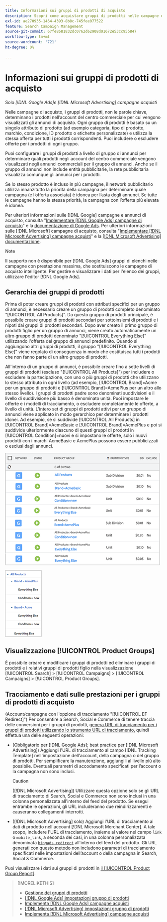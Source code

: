 ```yaml
---
title: Informazioni sui gruppi di prodotti di acquisto
description: Scopri come acquistare gruppi di prodotti nelle campagne di acquisto.
exl-id: ae270935-1464-4393-8b8c-745fee077522
feature: Search Campaign Management
source-git-commit: 67fe8581832dc0762d62908d01672e53cc95b847
workflow-type: tm+mt
source-wordcount: '721'
ht-degree: 0%

---
```


# Informazioni sui gruppi di prodotti di acquisto

Solo *[!DNL Google Ads]e [!DNL Microsoft Advertising] campagne acquisti*

Nelle campagne di acquisto, i gruppi di prodotti, non le parole chiave, determinano i prodotti nell’account del centro commerciale per cui vengono visualizzati gli annunci di acquisto. Ogni gruppo di prodotti è basato su un singolo attributo di prodotto (ad esempio categoria, tipo di prodotto, marchio, condizione, ID prodotto o etichette personalizzate) e utilizza la stessa offerta per tutti i prodotti corrispondenti. Puoi includere o escludere offerte per i prodotti di ogni gruppo.

Puoi configurare i gruppi di prodotti a livello di gruppo di annunci per determinare quali prodotti negli account del centro commerciale vengono visualizzati negli annunci commerciali per il gruppo di annunci. Anche se il gruppo di annunci non include entità pubblicitarie, la rete pubblicitaria visualizza comunque gli annunci per i prodotti.

Se lo stesso prodotto è incluso in più campagne, il network pubblicitario utilizza innanzitutto la priorità della campagna per determinare quale campagna (e l’offerta associata) è idonea per l’asta degli annunci. Se tutte le campagne hanno la stessa priorità, la campagna con l’offerta più elevata è idonea.

Per ulteriori informazioni sulle [!DNL Google] campagne e annunci di acquisto, consulta &quot;[Implementare [!DNL Google Ads] campagne di acquisto](/help/search-social-commerce/campaign-management/special-campaign-types/google-shopping-campaigns.md)&quot; e la [documentazione di Google Ads](https://support.google.com/google-ads/answer/3455481?visit_id=638205553638977410-2592024034&amp;rd=1). Per ulteriori informazioni sulle [!DNL Microsoft] campagne di acquisto, consulta &quot;[Implementare [!DNL Microsoft Advertising] campagne acquisti](/help/search-social-commerce/campaign-management/special-campaign-types/microsoft-shopping-campaigns.md)&quot; e la [[!DNL Microsoft Advertising] documentazione](https://help.bingads.microsoft.com/#apex/3/en/50903/1-500).

>[!NOTE]
>
>Il supporto non è disponibile per [!DNL Google Ads] gruppi di elenchi nelle campagne con prestazione massima, che sostituiscono le campagne di acquisto intelligente. Per gestire e visualizzare i dati per l&#39;elenco dei gruppi, utilizzare l&#39;editor [!DNL Google Ads].

## Gerarchia dei gruppi di prodotti

Prima di poter creare gruppi di prodotti con attributi specifici per un gruppo di annunci, è necessario creare un gruppo di prodotti completo denominato &quot;[!UICONTROL All Products]&quot;. Da questo gruppo di prodotti principale, è possibile creare gruppi di prodotti secondari per sottoinsiemi di prodotti e i nipoti dai gruppi di prodotti secondari. Dopo aver creato il primo gruppo di prodotti figlio per un gruppo di annunci, viene creato automaticamente un altro gruppo di prodotti denominato &quot;[!UICONTROL Everything Else]&quot; utilizzando l&#39;offerta del gruppo di annunci predefinito. Quando si aggiungono altri gruppi di prodotti, il gruppo &quot;[!UICONTROL Everything Else]&quot; viene regolato di conseguenza in modo che costituisca tutti i prodotti che non fanno parte di un altro gruppo di prodotti.

All&#39;interno di un gruppo di annunci, è possibile creare fino a sette livelli di gruppi di prodotti (escluso &quot;[!UICONTROL All Products]&quot;) per includere o escludere la partecipazione, con uno o più gruppi di prodotti che utilizzano lo stesso attributo in ogni livello (ad esempio, [!UICONTROL Brand]=Acme per un gruppo di prodotti e [!UICONTROL Brand]=AcmePlus per un altro allo stesso livello). I gruppi di prodotti padre sono denominati suddivisioni e il livello di suddivisione più basso è denominato unità. Puoi impostare le offerte e i modelli di tracciamento, o escludere completamente le offerte, a livello di unità. L’intero set di gruppi di prodotti attivi per un gruppo di annunci viene applicato in modo gerarchico per determinare i prodotti idonei. Ad esempio, se si suddivide [!UICONTROL All Products] in [!UICONTROL Brand]=AcmeBasic e [!UICONTROL Brand]=AcmePlus e poi si suddivide ulteriormente ciascuno di questi gruppi di prodotti in [!UICONTROL Condition]=nuovi e si impostano le offerte, solo i nuovi prodotti con i marchi AcmeBasic e AcmePlus possono essere pubblicizzati o esclusi dagli annunci.

![Esempio di set di gruppi di prodotti](/help/search-social-commerce/assets/product-group-list.png "Esempio di set di gruppi di prodotti")

![Gerarchia di gruppi di prodotti di esempio](/help/search-social-commerce/assets/product-group-tree.png "Gerarchia di gruppi di prodotti di esempio")

## Visualizzazione [!UICONTROL Product Groups]

È possibile creare e modificare i gruppi di prodotti ed eliminare i gruppi di prodotti e i relativi gruppi di prodotti figlio nella visualizzazione [!UICONTROL Search] > [!UICONTROL Campaigns] > [!UICONTROL Campaigns] > [!UICONTROL Product Groups].

## Tracciamento e dati sulle prestazioni per i gruppi di prodotti di acquisto

(Account/campagne con l&#39;opzione di tracciamento &quot;[!UICONTROL EF Redirect]&quot;) Per consentire a Search, Social e Commerce di tenere traccia delle conversioni per i gruppi di prodotti, [genera URL di tracciamento per i gruppi di prodotti utilizzando lo strumento URL di tracciamento](/help/search-social-commerce/tools/click-tracking-url-generate.md), quindi effettua una delle seguenti operazioni:

* (Obbligatorio per [!DNL Google Ads]; best practice per [!DNL Microsoft Advertising]) Aggiungi l&#39;URL di tracciamento al campo [!DNL Tracking Template] nell&#39;impostazione dell&#39;account, della campagna o del gruppo di prodotti. Per semplificare la manutenzione, aggiungili al livello più alto possibile. Eventuali parametri di accodamento specificati per l’account o la campagna non sono inclusi.

  >[!CAUTION]
  >
  >([!DNL Microsoft Advertising]) Utilizzare questa opzione solo se gli URL di tracciamento di Search, Social e Commerce non sono inclusi in una colonna personalizzata all&#39;interno del feed del prodotto. Se esegui entrambe le operazioni, gli URL includeranno due reindirizzamenti e causeranno collegamenti interrotti.

* ([!DNL Microsoft Advertising] solo) Aggiungi l&#39;URL di tracciamento ai dati di prodotto nell&#39;account [!DNL Microsoft Merchant Center]. A tale scopo, includere l&#39;URL di tracciamento, insieme al valore nel campo `link` o `mobile_link`, a seconda dei casi, in una colonna personalizzata denominata [`bingads_redirect`](https://help.ads.microsoft.com/#apex/3/en/51084/0) all&#39;interno del feed del prodotto. Gli URL generati con questo metodo non includono parametri di tracciamento specificati nelle impostazioni dell’account o della campagna in Search, Social &amp; Commerce.

Puoi visualizzare i dati sui gruppi di prodotti in [ il [!UICONTROL Product Group Report]](/help/search-social-commerce/reports/management/basic-advanced/product-group-report.md).

>[!MORELIKETHIS]
>
>* [Gestione dei gruppi di prodotti](product-group-manage.md)
>* [[!DNL Google Ads] impostazioni gruppo di prodotti](product-group-settings-google.md)
>* [Implementa [!DNL Google Ads] campagne acquisti](/help/search-social-commerce/campaign-management/special-campaign-types/google-shopping-campaigns.md)
>* [[!DNL Microsoft Advertising] impostazioni gruppo di prodotti](product-group-settings-microsoft.md)
>* [Implementa [!DNL Microsoft Advertising] campagne acquisti](/help/search-social-commerce/campaign-management/special-campaign-types/microsoft-shopping-campaigns.md)
